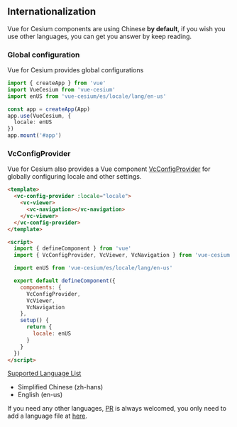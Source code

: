 <!--
 * @Author: zouyaoji@https://github.com/zouyaoji
 * @Date: 2021-10-27 15:54:11
 * @LastEditTime: 2022-12-08 22:02:12
 * @LastEditors: zouyaoji
 * @Description:
 * @FilePath: \vue-cesium@next\website\docs\en-US\i18n.md
-->

## Internationalization

Vue for Cesium components are using Chinese **by default**, if you wish you use other languages, you can get you answer by keep reading.

### Global configuration

Vue for Cesium provides global configurations

```typescript
import { createApp } from 'vue'
import VueCesium from 'vue-cesium'
import enUS from 'vue-cesium/es/locale/lang/en-us'

const app = createApp(App)
app.use(VueCesium, {
  locale: enUS
})
app.mount('#app')
```

### VcConfigProvider

Vue for Cesium also provides a Vue component [VcConfigProvider](/#/en-US/component/vc-config-provider)
for globally configuring locale and other settings.

```html
<template>
  <vc-config-provider :locale="locale">
    <vc-viewer>
      <vc-navigation></vc-navigation>
    </vc-viewer>
  </vc-config-provider>
</template>

<script>
  import { defineComponent } from 'vue'
  import { VcConfigProvider, VcViewer, VcNavigation } from 'vue-cesium'

  import enUS from 'vue-cesium/es/locale/lang/en-us'

  export default defineComponent({
    components: {
      VcConfigProvider,
      VcViewer,
      VcNavigation
    },
    setup() {
      return {
        locale: enUS
      }
    }
  })
</script>
```

<!-- ### CDN Usage

If you are using VueCesium via CDN, then you need to do this, let's again take
unpkg as an example

```html
<script src="//unpkg.com/vue-cesium@next/dist/locale/zh-cn">
  app.use(VueCesium, {
    locale: VueCesium.lang.zh
  })
</script>
``` -->

[Supported Language List](https://github.com/zouyaoji/vue-cesium/tree/dev/packages/locale/lang)

<ul class="language-list">
  <li>Simplified Chinese (zh-hans)</li>
  <li>English (en-us)</li>
</ul>

If you need any other languages, [PR](https://github.com/zouyaoji/vue-cesium/pulls)
is always welcomed, you only need to add a language file at
[here](https://github.com/zouyaoji/vue-cesium/tree/dev/packages/locale/lang).
